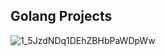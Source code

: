 ## Golang Projects 


![1_5JzdNDq1DEhZBHbPaWDpWw](https://github.com/SachinBorse009/golang-projects/assets/111965224/aa523385-679a-4dfc-8d5e-aa408f5b0d71)
